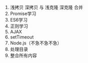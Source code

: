 1. 浅拷贝 深拷贝 与 浅克隆 深克隆 合并
2. Promise学习
3. ES6学习
4. 正则学习
5. AJAX
6. setTimeout
7. Node.js（不急不急不急）
8. 处理目录
9. 整合所有内容

